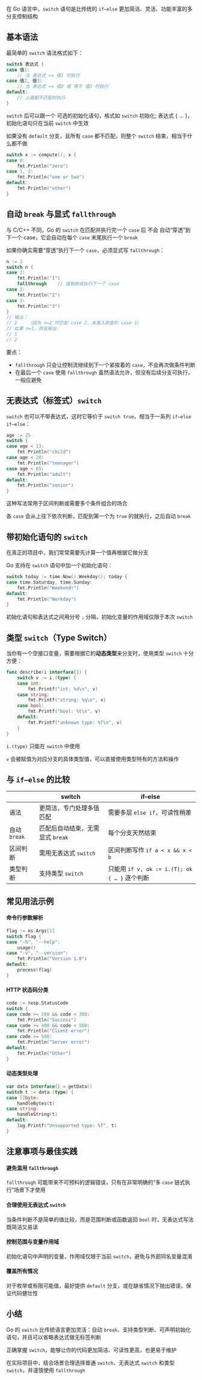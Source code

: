 在 Go 语言中，`switch` 语句是比传统的 `if–else` 更加简洁、灵活、功能丰富的多分支控制结构

## 基本语法
最简单的 `switch` 语法格式如下：

```go
switch 表达式 {
case 值1:
    // 当 表达式 == 值1 时执行
case 值2, 值3:
    // 当 表达式 == 值2 或 等于 值3 时执行
default:
    // 上面都不匹配时执行
}
```

`switch` 后可以跟一个 可选的初始化语句，格式如 `switch` 初始化; 表达式 { ... }，初始化语句只在当前 `switch` 中生效

如果没有 `default` 分支，且所有 `case` 都不匹配，则整个 `switch` 结束，相当于什么都不做

```go
switch x := compute(); x {
case 0:
    fmt.Println("zero")
case 1, 2:
    fmt.Println("one or two")
default:
    fmt.Println("other")
}
```

## 自动 `break` 与显式 `fallthrough`
与 C/C++ 不同，Go 的 `switch` 在匹配并执行完一个 `case` 后 不会 自动“穿透”到下一个 case，它会自动在每个 `case` 末尾执行一个 `break`

如果你确实需要“穿透”执行下一个 `case`，必须显式写 `fallthrough`：

```go
n := 2
switch n {
case 1:
    fmt.Println("1")
    fallthrough    // 强制继续执行下一个 case
case 2:
    fmt.Println("2")
case 3:
    fmt.Println("3")
}
// 输出：
// 2    （因为 n=2 时匹配 case 2，未落入前面的 case 1）
// 如果 n=1，则会输出：
// 1
// 2
```

要点：

* `fallthrough` 只会让控制流继续到下一个紧挨着的 `case`，不会再次做条件判断
* 在最后一个 `case` 使用 `fallthrough` 虽然语法允许，但没有后续分支可执行，一般应避免

## 无表达式（标签式）`switch`
`switch` 也可以不带表达式，这时它等价于 `switch true`，相当于一系列 `if–else if–else`：

```go
age := 25
switch {
case age < 13:
    fmt.Println("child")
case age < 20:
    fmt.Println("teenager")
case age < 65:
    fmt.Println("adult")
default:
    fmt.Println("senior")
}
```

这种写法常用于区间判断或需要多个条件组合的场合

各 `case` 会从上往下依次判断，匹配到第一个为 `true` 的就执行，之后自动 `break`

## 带初始化语句的 `switch`
在真正的项目中，我们常常需要先计算一个值再根据它做分支

Go 支持在 `switch` 语句中加一个初始化语句：

```go
switch today := time.Now().Weekday(); today {
case time.Saturday, time.Sunday:
    fmt.Println("Weekend!")
default:
    fmt.Println("Workday")
}
```

初始化语句和表达式之间用分号 `;` 分隔，初始化变量的作用域仅限于本次 `switch`

## 类型 `switch`（Type Switch）
当你有一个空接口变量，需要根据它的**动态类型**来分支时，使用类型 `switch` 十分方便：

```go
func describe(i interface{}) {
    switch v := i.(type) {
    case int:
        fmt.Printf("int: %d\n", v)
    case string:
        fmt.Printf("string: %q\n", v)
    case bool:
        fmt.Printf("bool: %t\n", v)
    default:
        fmt.Printf("unknown type: %T\n", v)
    }
}
```

`i.(type)` 只能在 `switch` 中使用

`v` 会被赋值为对应分支的具体类型值，可以直接使用类型特有的方法和操作

## 与 `if–else` 的比较

|   | switch | if–else |
| --- | --- | --- |
| 语法 | 更简洁，专门处理多值匹配 | 需要多层 `else if`，可读性稍差 |
| 自动 `break` | 匹配后自动结束，无需显式 `break` | 每个分支天然结束 |
| 区间判断 | 需用无表达式 `switch` | 区间判断写作 `if a < x && x < b` |
| 类型判断| 支持类型 `switch` | 只能用 `if v, ok := i.(T); ok { … }` 逐个判断 |

## 常见用法示例
#### 命令行参数解析

```go
flag := os.Args[1]
switch flag {
case "-h", "--help":
    usage()
case "-v", "--version":
    fmt.Println("Version 1.0")
default:
    process(flag)
}
```

#### HTTP 状态码分类

```go
code := resp.StatusCode
switch {
case code >= 200 && code < 300:
    fmt.Println("Success")
case code >= 400 && code < 500:
    fmt.Println("Client error")
case code >= 500:
    fmt.Println("Server error")
default:
    fmt.Println("Other")
}
```

#### 动态类型处理

```go
var data interface{} = getData()
switch t := data.(type) {
case []byte:
    handleBytes(t)
case string:
    handleString(t)
default:
    log.Printf("Unsupported type: %T", t)
}
```

## 注意事项与最佳实践
#### 避免滥用 `fallthrough`
`fallthrough` 可能带来不可预料的逻辑错误，只有在非常明确的“多 `case` 链式执行”场景下才使用

#### 合理使用无表达式 `switch`
当条件判断不是简单的值比较，而是范围判断或函数返回 `bool` 时，无表达式写法既简洁又易读

#### 控制范围与变量作用域
初始化语句中声明的变量，作用域仅限于当前 `switch`，避免与外部同名变量混淆

#### 覆盖所有情况
对于枚举或有限可能值，最好提供 `default` 分支，或在缺省情况下抛出错误，保证代码健壮性

## 小结
Go 的 `switch` 比传统语言更加灵活：自动 `break`、支持类型判断、可声明初始化语句，并且可以省略表达式做无标签判断

正确掌握 `switch`，能够让你的代码更加简洁、可读性更高，也更易于维护

在实际项目中，结合场景合理选择普通 `switch`、无表达式 `switch` 和类型 `switch`，并谨慎使用 `fallthrough`